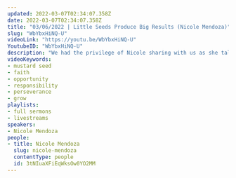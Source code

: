 ```yaml
---
updated: 2022-03-07T02:34:07.358Z
date: 2022-03-07T02:34:07.358Z
title: "03/06/2022 | Little Seeds Produce Big Results (Nicole Mendoza)"
slug: "WbYbxHiNQ-U"
videoLink: "https://youtu.be/WbYbxHiNQ-U"
YoutubeID: "WbYbxHiNQ-U"
description: "We had the privilege of Nicole sharing with us as she talked about the anatomy of a mustard seed and what it can accomplish. She put into prospective how tiny a mustard seed actually is and all the different uses one little seed can provide. She showed us that even with little faith, there is so much that can happen if we stretch our faith. We can continually stretch our faith by speaking the word of God over us and seeking out God. Look at your uncomfortable situations as a way to grow your faith even more!"
videoKeywords:
- mustard seed
- faith
- opportunity
- responsibility
- perseverance
- grow
playlists:
- full sermons
- livestreams
speakers:
- Nicole Mendoza
people:
- title: Nicole Mendoza
  slug: nicole-mendoza
  contentType: people
  id: 3tNIuaXFiEqWksOw0YO2MM
---
```


